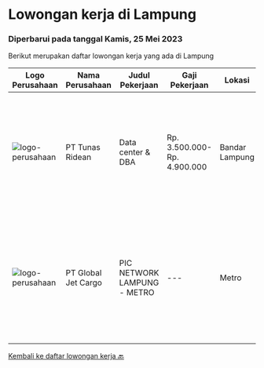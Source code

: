 
  # Lowongan kerja di Lampung

  ### Diperbarui pada tanggal Kamis, 25 Mei 2023

  Berikut merupakan daftar lowongan kerja yang ada di Lampung

  |Logo Perusahaan | Nama Perusahaan | Judul Pekerjaan | Gaji Pekerjaan | Lokasi | Deskripsi | Tanggal diunggah | Pranala |
  | -------------- | --------------- | --------------- | --------- | --------- | -------------- | ------- | ----------- |
  |![logo-perusahaan](https://image-service-cdn.seek.com.au/bfa0499587c60523d092c92bf1eac2d3255c059c/ee4dce1061f3f616224767ad58cb2fc751b8d2dc)|PT Tunas Ridean|Data center & DBA|Rp. 3.500.000-Rp. 4.900.000|Bandar Lampung|Mengidentifikasi kebutuhan user dan mengelola database Mengelola database dan memperbarui permissions Mengoptimalkan sistem database dengan menginstal...|Senin, 15 Mei 2023|https://www.jobstreet.co.id/id/job/data-center-dba-4333192?token=0~77f72903-33ca-4ce8-b4dd-1a1018654f34&sectionRank=1&jobId=jobstreet-id-job-4333192|
|![logo-perusahaan](https://image-service-cdn.seek.com.au/4b2cfb8e865c1740ae96bb1813c8814c4a1fc013/ee4dce1061f3f616224767ad58cb2fc751b8d2dc)|PT Global Jet Cargo|PIC NETWORK LAMPUNG - METRO|---|Metro|Usia maksimal 40 tahun Pendidikan minimal D3 semua jurusan Pengalaman di bidang Jasa Logistik minimal 2 tahun Mempunyai pengalaman membuka outlet...|Selasa, 16 Mei 2023|https://www.jobstreet.co.id/id/job/pic-network-lampung-metro-4335084?token=0~77f72903-33ca-4ce8-b4dd-1a1018654f34&sectionRank=2&jobId=jobstreet-id-job-4335084|


  [Kembali ke daftar lowongan kerja 🔙](../README.md#daftar-lowongan-kerja)
  